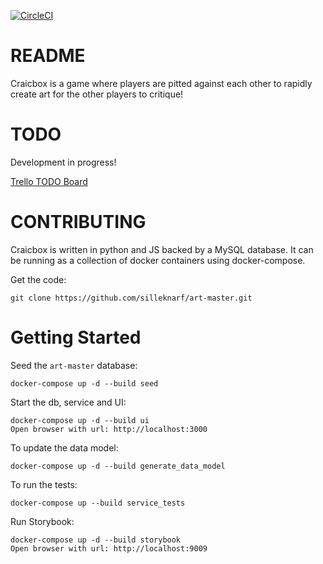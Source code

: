 [![CircleCI](https://circleci.com/gh/silleknarf/art-master.svg?style=shield)](https://circleci.com/gh/silleknarf/art-master)

README
======

Craicbox is a game where players are pitted against each other to rapidly create art for the other players to critique! 

TODO
====

Development in progress!

[Trello TODO Board](https://trello.com/b/xC2SMsIk/art-master)

CONTRIBUTING
============

Craicbox is written in python and JS backed by a MySQL database. It can be running as a collection of docker containers using docker-compose.

Get the code:

    git clone https://github.com/silleknarf/art-master.git

Getting Started
===============

Seed the `art-master` database:

    docker-compose up -d --build seed

Start the db, service and UI:

    docker-compose up -d --build ui
    Open browser with url: http://localhost:3000

To update the data model:

    docker-compose up -d --build generate_data_model

To run the tests:

    docker-compose up --build service_tests 

Run Storybook:

    docker-compose up -d --build storybook
    Open browser with url: http://localhost:9009

